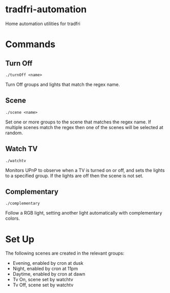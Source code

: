 # tradfri-automation
Home automation utilities for tradfri

# Commands

## Turn Off

`./turnOff <name>`

Turn Off groups and lights that match the regex name.

## Scene

`./scene <name>`

Set one or more groups to the scene that matches the regex name. If multiple
scenes match the regex then one of the scenes will be selected at random.

## Watch TV

`./watchtv`

Monitors UPnP to observe when a TV is turned on or off, and sets the lights
to a specified group. If the lights are off then the scene is not set.

## Complementary

`./complementary`

Follow a RGB light, setting another light automatically with complementary colors.

# Set Up

The following scenes are created in the relevant groups:

- Evening, enabled by cron at dusk
- Night, enabled by cron at 11pm
- Daytime, enabled by cron at dawn
- Tv On, scene set by watchtv
- Tv Off, scene set by watchtv
